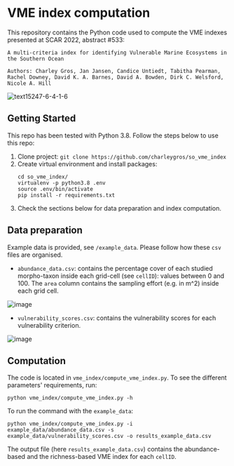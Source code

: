 # VME index computation

This repository contains the Python code used to compute the VME indexes presented at SCAR 2022, abstract #533:
```
A multi-criteria index for identifying Vulnerable Marine Ecosystems in the Southern Ocean

Authors: Charley Gros, Jan Jansen, Candice Untiedt, Tabitha Pearman, Rachel Downey, David K. A. Barnes, David A. Bowden, Dirk C. Welsford, Nicole A. Hill
```
![text15247-6-4-1-6](https://user-images.githubusercontent.com/14353425/183558367-3a14a498-d6da-448c-bb72-cdeec325f57b.png)

## Getting Started

This repo has been tested with Python 3.8. Follow the steps below to use this repo:

1. Clone project: `git clone https://github.com/charleygros/so_vme_index`
2. Create virtual environment and install packages:
	```
	cd so_vme_index/
	virtualenv -p python3.8 .env
	source .env/bin/activate
	pip install -r requirements.txt
	```
3. Check the sections below for data preparation and index computation.

## Data preparation

Example data is provided, see `/example_data`. Please follow how these `csv` files are organised.

- `abundance_data.csv`: contains the percentage cover of each studied morpho-taxon inside each grid-cell (see `cellID`): values between 0 and 100. The `area` column contains the sampling effort (e.g. in m^2) inside each grid cell.

![image](https://user-images.githubusercontent.com/14353425/183559048-d751d7d8-3620-46f6-939a-0f3cccc414a0.png)

- `vulnerability_scores.csv`: contains the vulnerability scores for each vulnerability criterion.

![image](https://user-images.githubusercontent.com/14353425/183559181-331518b7-8db3-455b-a5d3-78133608c4c9.png)

## Computation

The code is located in `vme_index/compute_vme_index.py`. To see the different parameters' requirements, run:
```
python vme_index/compute_vme_index.py -h
```

To run the command with the `example_data`:
```
python vme_index/compute_vme_index.py -i example_data/abundance_data.csv -s example_data/vulnerability_scores.csv -o results_example_data.csv
```

The output file (here `results_example_data.csv`) contains the abundance-based and the richness-based VME index for each `cellID`.
